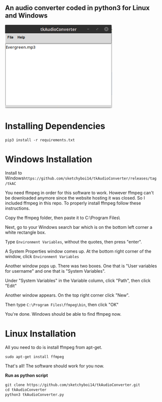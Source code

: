 ## An audio converter coded in python3 for Linux and Windows

![Screenshot](tkACsonglist.png)

# Installing Dependencies
``pip3 install -r requirements.txt``

# Windows Installation

Install to Windows``https://github.com/sketchyboi14/tkAudioConverter/releases/tag/tkAC``

You need ffmpeg in order for this software to work.
However ffmpeg can't be downloaded anymore since the website hosting it was closed.
So I included ffmpeg in this repo.
To properly install ffmpeg follow these instructions.

Copy the ffmpeg folder, then paste it to C:\Program Files\

Next, go to your Windows search bar which is on the bottom left corner a white rectangle box.

Type ``Environment Variables``, without the quotes, then press "enter".

A System Properties window comes up. At the bottom right corner of the window, click ``Environment Variables``

Another window pops up. There was two boxes. One that is "User variables for username"
and one that is "System Variables".

Under "System Variables" in the Variable column, click "Path", then click "Edit"

Another window appears. On the top right corner click "New".

Then type ``C:\Program Files\ffmpeg\bin``, then click "OK"

You're done. Windows should be able to find ffmpeg now.

# Linux Installation

All you need to do is install ffmpeg from apt-get.
```
sudo apt-get install ffmpeg
```
That's all! The software should work for you now.

**Run as python script**
```
git clone https://github.com/sketchyboi14/tkAudioConverter.git
cd tkAudioConverter
python3 tkAudioConverter.py
```




